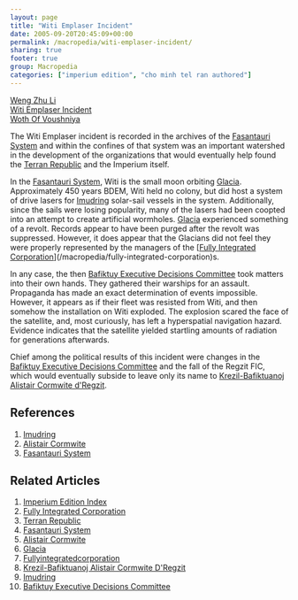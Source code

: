 ```yaml
---
layout: page
title: "Witi Emplaser Incident"
date: 2005-09-20T20:45:09+00:00
permalink: /macropedia/witi-emplaser-incident/
sharing: true
footer: true
group: Macropedia
categories: ["imperium edition", "cho minh tel ran authored"]
---
```


<div class='row'>
	<div class='col-md-4'><a href='/macropedia/weng-zhu-li'>Weng Zhu Li</a></div>
	<div class='col-md-4'><a href='/macropedia/witi-emplaser-incident'>Witi Emplaser Incident</a></div>
	<div class='col-md-4'><a href='/macropedia/woth'>Woth Of Voushniya</a></div>
</div>


The Witi Emplaser incident is recorded in the archives of the [Fasantauri System](/macropedia/fasantauri-system) and within the confines of that system was an important watershed in the development of the organizations that would eventually help found the [Terran Republic](/macropedia/terran-republic) and the Imperium itself.

In the [Fasantauri System](/macropedia/fasantauri-system), Witi is the small moon orbiting [Glacia](/star-systems/alpha-centauri). Approximately 450 years BDEM, Witi held no colony, but did host a system of drive lasers for [Imudring](/macropedia/imudring) solar-sail vessels in the system. Additionally, since the sails were losing popularity, many of the lasers had been coopted into an attempt to create artificial wormholes. [Glacia](/star-systems/alpha-centauri) experienced something of a revolt. Records appear to have been  purged after the revolt was suppressed. However, it does appear that the Glacians did not feel they were properly represented by the managers of the [[Fully Integrated Corporation](/macropedia/fully-integrated-corporation)](/macropedia/fully-integrated-corporation)s.

In any case, the then [Bafiktuy Executive Decisions Committee](/macropedia/bafiktuy-intelligence-directive) took matters into their own hands. They gathered their warships for an assault. Propaganda has made an exact determination of events impossible. However, it appears as if their fleet was resisted from Witi, and then somehow the installation on Witi exploded. The explosion scared the face of the satellite, and, most curiously, has left a hyperspatial navigation hazard. Evidence indicates that the satellite yielded startling amounts of radiation for generations afterwards.

Chief among the political results of this incident were changes in the [Bafiktuy Executive Decisions Committee](/macropedia/bafiktuy-intelligence-directive) and the fall of the Regzit FIC, which would eventually subside to leave only its name to [Krezil-Bafiktuanoj Alistair Cormwite d'Regzit](/macropedia/alistair-cormwite).  

## References
1. [Imudring](/macropedia/imudring)
1. [Alistair Cormwite](/macropedia/alistair-cormwite)
1. [Fasantauri System](/macropedia/fasantauri-system)

## Related Articles

1. [Imperium Edition Index](/macropedia/imperium-edition-index)
2. [Fully Integrated Corporation](/macropedia/fully-integrated-corporation)
3. [Terran Republic](/macropedia/terran-republic)
4. [Fasantauri System](/macropedia/fasantauri-system)
5. [Alistair Cormwite](/macropedia/alistair-cormwite)
6. [Glacia](/star-systems/alpha-centauri)
7. [Fullyintegratedcorporation](/macropedia/fully-integrated-corporation)
8. [Krezil-Bafiktuanoj Alistair Cormwite D'Regzit](/macropedia/alistair-cormwite)
9. [Imudring](/macropedia/imudring)
10. [Bafiktuy Executive Decisions Committee](/macropedia/bafiktuy-intelligence-directive)



 
